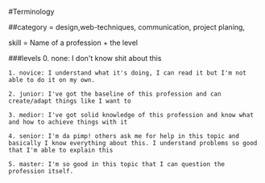 #Terminology

##category = design,web-techniques, communication, project planing, 

skill = Name of a profession + the level

###levels
    0. none: I don't know shit about this

    1. novice: I understand what it's doing, I can read it but I'm not able to do it on my own.

    2. junior: I've got the baseline of this profession and can create/adapt things like I want to

    3. medior: I've got solid knowledge of this profession and know what and how to achieve things with it

    4. senior: I'm da pimp! others ask me for help in this topic and basically I know everything about this. I understand problems so good that I'm able to explain this

    5. master: I'm so good in this topic that I can question the profession itself. 
